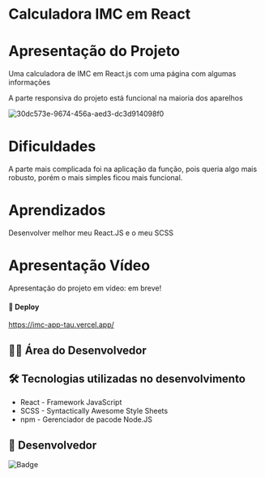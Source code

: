 # Calculadora IMC em React

# Apresentação do Projeto

Uma calculadora de IMC em React.js com uma página com algumas informações

A parte responsiva do projeto está funcional na maioria dos aparelhos

![30dc573e-9674-456a-aed3-dc3d914098f0](https://user-images.githubusercontent.com/118136902/210466788-4e0fc904-0f1b-4b17-9778-7ce17a6d7838.png)

# Dificuldades

A parte mais complicada foi na aplicação da função, pois queria algo mais robusto, porém o mais simples ficou mais funcional.

# Aprendizados
Desenvolver melhor meu React.JS e o meu SCSS

# Apresentação Vídeo

Apresentação do projeto em vídeo: em breve!

#### 🚀 Deploy

https://imc-app-tau.vercel.app/

## 👨‍💻 Área do Desenvolvedor

## 🛠️ Tecnologias utilizadas no desenvolvimento

* React - Framework JavaScript
* SCSS - Syntactically Awesome Style Sheets
* npm - Gerenciador de pacode Node.JS

## 🙋 Desenvolvedor

![Badge](https://img.shields.io/badge/Desenvolvedor-MarcosCast-%237159c1?style=for-the-badge&logo=ghost)
